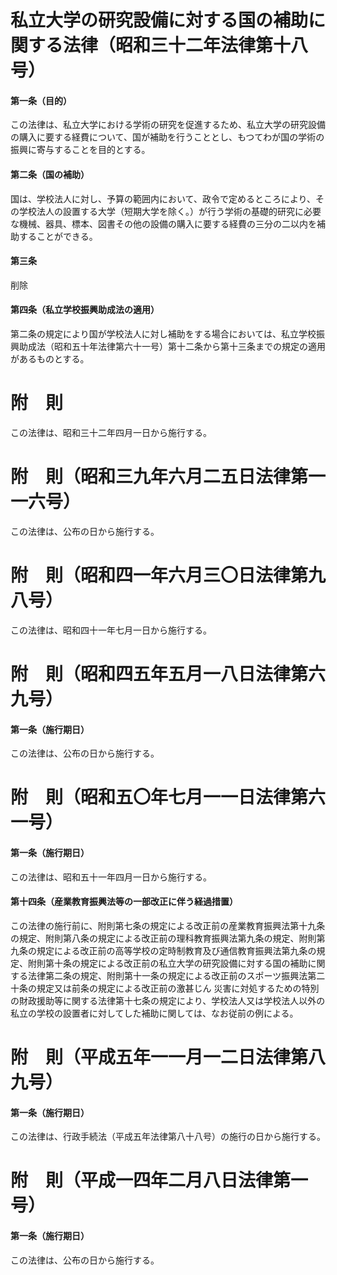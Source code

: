 # 私立大学の研究設備に対する国の補助に関する法律（昭和三十二年法律第十八号）
#### 第一条（目的）
この法律は、私立大学における学術の研究を促進するため、私立大学の研究設備の購入に要する経費について、国が補助を行うこととし、もつてわが国の学術の振興に寄与することを目的とする。
#### 第二条（国の補助）
国は、学校法人に対し、予算の範囲内において、政令で定めるところにより、その学校法人の設置する大学（短期大学を除く。）が行う学術の基礎的研究に必要な機械、器具、標本、図書その他の設備の購入に要する経費の三分の二以内を補助することができる。
#### 第三条
削除
#### 第四条（私立学校振興助成法の適用）
第二条の規定により国が学校法人に対し補助をする場合においては、私立学校振興助成法（昭和五十年法律第六十一号）第十二条から第十三条までの規定の適用があるものとする。
# 附　則
この法律は、昭和三十二年四月一日から施行する。
# 附　則（昭和三九年六月二五日法律第一一六号）
この法律は、公布の日から施行する。
# 附　則（昭和四一年六月三〇日法律第九八号）
この法律は、昭和四十一年七月一日から施行する。
# 附　則（昭和四五年五月一八日法律第六九号）
#### 第一条（施行期日）
この法律は、公布の日から施行する。
# 附　則（昭和五〇年七月一一日法律第六一号）
#### 第一条（施行期日）
この法律は、昭和五十一年四月一日から施行する。
#### 第十四条（産業教育振興法等の一部改正に伴う経過措置）
この法律の施行前に、附則第七条の規定による改正前の産業教育振興法第十九条の規定、附則第八条の規定による改正前の理科教育振興法第九条の規定、附則第九条の規定による改正前の高等学校の定時制教育及び通信教育振興法第九条の規定、附則第十条の規定による改正前の私立大学の研究設備に対する国の補助に関する法律第二条の規定、附則第十一条の規定による改正前のスポーツ振興法第二十条の規定又は前条の規定による改正前の激甚じん
災害に対処するための特別の財政援助等に関する法律第十七条の規定により、学校法人又は学校法人以外の私立の学校の設置者に対してした補助に関しては、なお従前の例による。
# 附　則（平成五年一一月一二日法律第八九号）
#### 第一条（施行期日）
この法律は、行政手続法（平成五年法律第八十八号）の施行の日から施行する。
# 附　則（平成一四年二月八日法律第一号）
#### 第一条（施行期日）
この法律は、公布の日から施行する。
